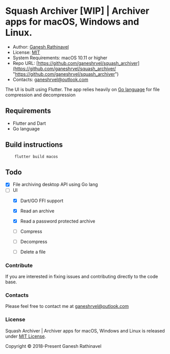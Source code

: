 # Squash Archiver [WIP] | Archiver apps for macOS, Windows and Linux. 

- Author: [Ganesh Rathinavel](https://www.linkedin.com/in/ganeshrvel "Ganesh Rathinavel")
- License: [MIT](https://github.com/ganeshrvel/openmtp/blob/master/LICENSE "MIT")
- System Requirements: macOS 10.11 or higher
- Repo URL: [https://github.com/ganeshrvel/squash_archiver](https://github.com/ganeshrvel/squash_archiver/ "https://github.com/ganeshrvel/squash_archiver")
- Contacts: ganeshrvel@outlook.com

The UI is built using Flutter. The app relies heavily on [Go language](https://github.com/ganeshrvel/squash_archiver/tree/master/packages/archiver_ffi, "GO FFI") for file compression and decompression


## Requirements
- Flutter and Dart
- Go language

## Build instructions
```shell 
    flutter build macos
```

## Todo
- [x] File archiving desktop API using Go lang
- [ ] UI
    - [x] Dart/GO FFI support
    - [x] Read an archive
    - [x] Read a password protected archive
    - [ ] Compress
    - [ ] Decompress
    - [ ] Delete a file


### Contribute
If you are interested in fixing issues and contributing directly to the code base.

### Contacts
Please feel free to contact me at ganeshrvel@outlook.com

### License
Squash Archiver | Archiver apps for macOS, Windows and Linux is released under [MIT License](https://github.com/ganeshrvel/squash_archiver/blob/master/LICENSE "MIT License").

Copyright © 2018-Present Ganesh Rathinavel
